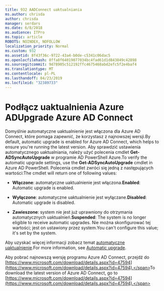 ```yaml
---
title: 932 AADConnect uaktualniania
ms.author: chrisda
author: chrisda
manager: serdars
ms.date: 6/8/2018
ms.audience: ITPro
ms.topic: article
ROBOTS: NOINDEX, NOFOLLOW
localization_priority: Normal
ms.custom: 932
ms.assetid: 8f43f36c-9722-43a4-b0de-c5341c06dac5
ms.openlocfilehash: 8ffa8f64019077034bc4fad61d1d843849c42898
ms.sourcegitcommit: 9d78905c512192ffc4675468abd2efc5f2e4baf4
ms.translationtype: MT
ms.contentlocale: pl-PL
ms.lasthandoff: 04/23/2019
ms.locfileid: "32389733"
---
```

# <a name="upgrade-azure-ad-connect"></a><span data-ttu-id="aaf82-102">Podłącz uaktualnienia Azure AD</span><span class="sxs-lookup"><span data-stu-id="aaf82-102">Upgrade Azure AD Connect</span></span>

<span data-ttu-id="aaf82-103">Domyślnie automatyczne uaktualnienie jest włączona dla Azure AD Connect, które pomaga zapewnić, że korzystasz z najnowszej wersji.</span><span class="sxs-lookup"><span data-stu-id="aaf82-103">By default, automatic upgrade is enabled for Azure AD Connect, which helps to ensure you're running the latest version.</span></span> <span data-ttu-id="aaf82-104">Aby sprawdzić ustawienia automatycznego uaktualniania, należy użyć polecenia cmdlet **Get-ADSyncAutoUpgrade** w programie AD PowerShell Azure.</span><span class="sxs-lookup"><span data-stu-id="aaf82-104">To verify the automatic upgrade settings, use the **Get-ADSyncAutoUpgrade** cmdlet in Azure AD PowerShell.</span></span> <span data-ttu-id="aaf82-105">Polecenia cmdlet zwróci się jedną z następujących wartości:</span><span class="sxs-lookup"><span data-stu-id="aaf82-105">The cmdlet will return one of following values:</span></span> 

- <span data-ttu-id="aaf82-106">**Włączone**: automatyczne uaktualnienie jest włączona.</span><span class="sxs-lookup"><span data-stu-id="aaf82-106">**Enabled**: Automatic upgrade is enabled.</span></span>

- <span data-ttu-id="aaf82-107">**Wyłączone**: automatyczne uaktualnienie jest wyłączane.</span><span class="sxs-lookup"><span data-stu-id="aaf82-107">**Disabled**: Automatic upgrade is disabled.</span></span>

- <span data-ttu-id="aaf82-108">**Zawieszone**: system nie jest już uprawniony do otrzymania automatycznych uaktualnień.</span><span class="sxs-lookup"><span data-stu-id="aaf82-108">**Suspended**: The system is no longer eligible to receive automatic upgrades.</span></span> <span data-ttu-id="aaf82-109">Nie można skonfigurować tej wartości; jest on ustawiony przez system.</span><span class="sxs-lookup"><span data-stu-id="aaf82-109">You can't configure this value; it's set by the system.</span></span> 

<span data-ttu-id="aaf82-110">Aby uzyskać więcej informacji zobacz temat [automatyczne uaktualnienie](https://docs.microsoft.com/azure/active-directory/connect/active-directory-aadconnect-feature-automatic-upgrade).</span><span class="sxs-lookup"><span data-stu-id="aaf82-110">For more information, see [Automatic upgrade](https://docs.microsoft.com/azure/active-directory/connect/active-directory-aadconnect-feature-automatic-upgrade).</span></span>

<span data-ttu-id="aaf82-111">Aby pobrać najnowszą wersję programu Azure AD Connect, przejdź do [https://www.microsoft.com/download/details.aspx?id=47594](https://www.microsoft.com/download/details.aspx?id=47594).</span><span class="sxs-lookup"><span data-stu-id="aaf82-111">To download the latest version of Azure AD Connect, go to [https://www.microsoft.com/download/details.aspx?id=47594](https://www.microsoft.com/download/details.aspx?id=47594).</span></span>
